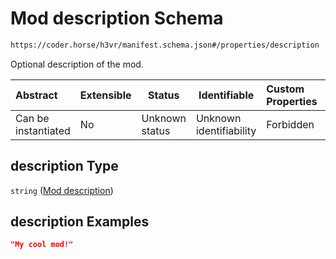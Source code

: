 # Mod description Schema

```txt
https://coder.horse/h3vr/manifest.schema.json#/properties/description
```

Optional description of the mod.


| Abstract            | Extensible | Status         | Identifiable            | Custom Properties | Additional Properties | Access Restrictions | Defined In                                                                   |
| :------------------ | ---------- | -------------- | ----------------------- | :---------------- | --------------------- | ------------------- | ---------------------------------------------------------------------------- |
| Can be instantiated | No         | Unknown status | Unknown identifiability | Forbidden         | Allowed               | none                | [manifest.schema.json\*](../out/manifest.schema.json "open original schema") |

## description Type

`string` ([Mod description](manifest-properties-mod-description.md))

## description Examples

```json
"My cool mod!"
```
